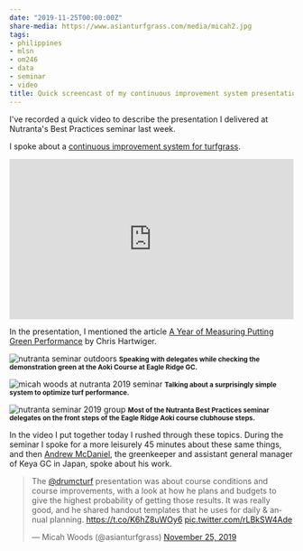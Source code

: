 ```yaml
---
date: "2019-11-25T00:00:00Z"
share-media: https://www.asianturfgrass.com/media/micah2.jpg
tags:
- philippines
- mlsn
- om246
- data
- seminar
- video
title: Quick screencast of my continuous improvement system presentation
---
```


I've recorded a quick video to describe the presentation I delivered at Nutranta's Best Practices seminar last week.

I spoke about a [continuous improvement system for turfgrass](https://vimeo.com/micahwoods/improve).

<div style="padding:56.25% 0 0 0;position:relative;"><iframe src="https://player.vimeo.com/video/375475148" style="position:absolute;top:0;left:0;width:100%;height:100%;" frameborder="0" allow="autoplay; fullscreen" allowfullscreen></iframe></div><script src="https://player.vimeo.com/api/player.js"></script>

In the presentation, I mentioned the article [A Year of Measuring Putting Green Performance](http://gsrpdf.lib.msu.edu/ticpdf.py?file=/article/hartwiger-year-11-1-19.pdf) by Chris Hartwiger.

![nutranta seminar outdoors](/media/outdoor.jpg)
<small><strong>Speaking with delegates while checking the demonstration green at the Aoki Course at Eagle Ridge GC.</strong></small>

![micah woods at nutranta 2019 seminar](/media/micah2.jpg)
<small><strong>Talking about a surprisingly simple system to optimize turf performance.</strong></small>

![nutranta seminar 2019 group](/media/group.jpg)
<small><strong>Most of the Nutranta Best Practices seminar delegates on the front steps of the Eagle Ridge Aoki course clubhouse steps.</strong></small>

In the video I put together today I rushed through these topics. During the seminar I spoke for a more leisurely 45 minutes about these same things, and then [Andrew McDaniel](https://twitter.com/asianturfgrass/status/1198772920258113537?s=20), the greenkeeper and assistant general manager of Keya GC in Japan, spoke about his work.

<blockquote class="twitter-tweet"><p lang="en" dir="ltr">The <a href="https://twitter.com/drumcturf?ref_src=twsrc%5Etfw">@drumcturf</a> presentation was about course conditions and course improvements, with a look at how he plans and budgets to give the highest probability of getting those results. It was really good, and he shared handout templates that he uses for daily &amp; annual planning. <a href="https://t.co/K6hZ8uWOy6">https://t.co/K6hZ8uWOy6</a> <a href="https://t.co/rLBkSW4Ade">pic.twitter.com/rLBkSW4Ade</a></p>&mdash; Micah Woods (@asianturfgrass) <a href="https://twitter.com/asianturfgrass/status/1198772920258113537?ref_src=twsrc%5Etfw">November 25, 2019</a></blockquote> <script async src="https://platform.twitter.com/widgets.js" charset="utf-8"></script> 





